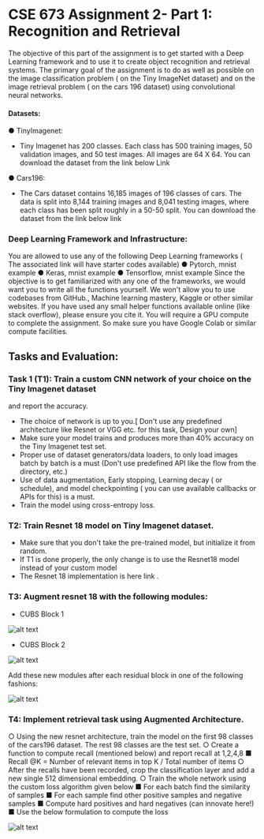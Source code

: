 # CSE 673 Assignment 2- Part 1: Recognition and Retrieval

The objective of this part of the assignment is to get started with a Deep Learning framework
and to use it to create object recognition and retrieval systems. The primary goal of the
assignment is to do as well as possible on the image classification problem ( on the Tiny
ImageNet dataset) and on the image retrieval problem ( on the cars 196 dataset) using
convolutional neural networks.


#### Datasets:
● TinyImagenet:
* Tiny Imagenet has 200 classes. Each class has 500 training images, 50
validation images, and 50 test images. All images are 64 X 64. You can
download the dataset from the link below Link

● Cars196:
* The Cars dataset contains 16,185 images of 196 classes of cars. The data is split
into 8,144 training images and 8,041 testing images, where each class has been
split roughly in a 50-50 split. You can download the dataset from the link below
link

### Deep Learning Framework and Infrastructure:
You are allowed to use any of the following Deep Learning frameworks ( The associated link will
have starter codes available)
● Pytorch, mnist example
● Keras, mnist example
● Tensorflow, mnist example
Since the objective is to get familiarized with any one of the frameworks, we would want you to
write all the functions yourself. We won't allow you to use codebases from GitHub., Machine
learning mastery, Kaggle or other similar websites. If you have used any small helper functions
available online (like stack overflow), please ensure you cite it. You will require a GPU compute
to complete the assignment. So make sure you have Google Colab or similar compute facilities.

## Tasks and Evaluation:
### Task 1 (T1): Train a custom CNN network of your choice on the Tiny Imagenet dataset
and report the accuracy.
* The choice of network is up to you.[ Don't use any predefined architecture like
Resnet or VGG etc. for this task, Design your own]
* Make sure your model trains and produces more than 40% accuracy on the Tiny
Imagenet test set.
* Proper use of dataset generators/data loaders, to only load images batch by
batch is a must (Don't use predefined API like the flow from the directory, etc.)
* Use of data augmentation, Early stopping, Learning decay ( or schedule), and
model checkpointing ( you can use available callbacks or APIs for this) is a must.
* Train the model using cross-entropy loss.

### T2: Train Resnet 18 model on Tiny Imagenet dataset.
* Make sure that you don't take the pre-trained model, but initialize it from random.
* If T1 is done properly, the only change is to use the Resnet18 model instead of
your custom model
* The Resnet 18 implementation is here link .

### T3: Augment resnet 18 with the following modules:
* CUBS Block 1

![alt text](https://github.com/rnair56/RESNET-TRANSFORMER/blob/main/CUBS_1.png)

* CUBS Block 2

![alt text](https://github.com/rnair56/RESNET-TRANSFORMER/blob/main/CUBS_2.png)

Add these new modules after each residual block in one of the following fashions:

![alt text](https://github.com/rnair56/RESNET-TRANSFORMER/blob/main/ARCH.png)

### T4: Implement retrieval task using Augmented Architecture.
○ Using the new resnet architecture, train the model on the first 98 classes of the
cars196 dataset. The rest 98 classes are the test set.
○ Create a function to compute recall (mentioned below) and report recall at 1,2,4,8
■ Recall @K = Number of relevant items in top K / Total number of items
○ After the recalls have been recorded, crop the classification layer and add a new
single 512 dimensional embedding.
○ Train the whole network using the custom loss algorithm given below
■ For each batch find the similarity of samples
■ For each sample find other positive samples and negative samples
■ Compute hard positives and hard negatives (can innovate here!)
■ Use the below formulation to compute the loss

![alt text](https://github.com/rnair56/RESNET-TRANSFORMER/blob/main/DML_LOSS.png)

